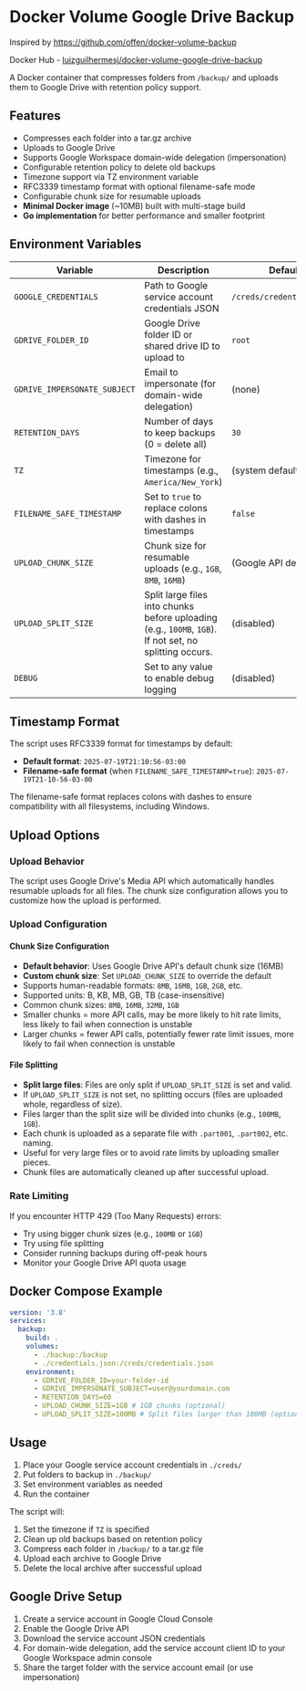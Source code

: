 # Docker Volume Google Drive Backup
Inspired by https://github.com/offen/docker-volume-backup

Docker Hub - [luizguilhermesj/docker-volume-google-drive-backup](https://hub.docker.com/r/luizguilhermesj/docker-volume-google-drive-backup)

A Docker container that compresses folders from `/backup/` and uploads them to Google Drive with retention policy support.

## Features

- Compresses each folder into a tar.gz archive
- Uploads to Google Drive
- Supports Google Workspace domain-wide delegation (impersonation)
- Configurable retention policy to delete old backups
- Timezone support via TZ environment variable
- RFC3339 timestamp format with optional filename-safe mode
- Configurable chunk size for resumable uploads
- **Minimal Docker image** (~10MB) built with multi-stage build
- **Go implementation** for better performance and smaller footprint

## Environment Variables

| Variable | Description | Default |
|----------|-------------|---------|
| `GOOGLE_CREDENTIALS` | Path to Google service account credentials JSON | `/creds/credentials.json` |
| `GDRIVE_FOLDER_ID` | Google Drive folder ID or shared drive ID to upload to | `root` |
| `GDRIVE_IMPERSONATE_SUBJECT` | Email to impersonate (for domain-wide delegation) | (none) |
| `RETENTION_DAYS` | Number of days to keep backups (0 = delete all) | `30` |
| `TZ` | Timezone for timestamps (e.g., `America/New_York`) | (system default) |
| `FILENAME_SAFE_TIMESTAMP` | Set to `true` to replace colons with dashes in timestamps | `false` |
| `UPLOAD_CHUNK_SIZE` | Chunk size for resumable uploads (e.g., `1GB`, `8MB`, `16MB`) | (Google API default) |
| `UPLOAD_SPLIT_SIZE` | Split large files into chunks before uploading (e.g., `100MB`, `1GB`). If not set, no splitting occurs. | (disabled) |
| `DEBUG` | Set to any value to enable debug logging | (disabled) |

## Timestamp Format

The script uses RFC3339 format for timestamps by default:
- **Default format**: `2025-07-19T21:10:56-03:00`
- **Filename-safe format** (when `FILENAME_SAFE_TIMESTAMP=true`): `2025-07-19T21-10-56-03-00`

The filename-safe format replaces colons with dashes to ensure compatibility with all filesystems, including Windows.

## Upload Options

### Upload Behavior
The script uses Google Drive's Media API which automatically handles resumable uploads for all files. The chunk size configuration allows you to customize how the upload is performed.

### Upload Configuration

#### Chunk Size Configuration
- **Default behavior**: Uses Google Drive API's default chunk size (16MB)
- **Custom chunk size**: Set `UPLOAD_CHUNK_SIZE` to override the default
- Supports human-readable formats: `8MB`, `16MB`, `1GB`, `2GB`, etc.
- Supported units: B, KB, MB, GB, TB (case-insensitive)
- Common chunk sizes: `8MB`, `16MB`, `32MB`, `1GB`
- Smaller chunks = more API calls, may be more likely to hit rate limits, less likely to fail when connection is unstable
- Larger chunks = fewer API calls, potentially fewer rate limit issues, more likely to fail when connection is unstable

#### File Splitting
- **Split large files**: Files are only split if `UPLOAD_SPLIT_SIZE` is set and valid.
- If `UPLOAD_SPLIT_SIZE` is not set, no splitting occurs (files are uploaded whole, regardless of size).
- Files larger than the split size will be divided into chunks (e.g., `100MB`, `1GB`).
- Each chunk is uploaded as a separate file with `.part001`, `.part002`, etc. naming.
- Useful for very large files or to avoid rate limits by uploading smaller pieces.
- Chunk files are automatically cleaned up after successful upload.

### Rate Limiting
If you encounter HTTP 429 (Too Many Requests) errors:
- Try using bigger chunk sizes (e.g., `100MB` or `1GB`)
- Try using file splitting
- Consider running backups during off-peak hours
- Monitor your Google Drive API quota usage

## Docker Compose Example

```yaml
version: '3.8'
services:
  backup:
    build: .
    volumes:
      - ./backup:/backup
      - ./credentials.json:/creds/credentials.json
    environment:
      - GDRIVE_FOLDER_ID=your-folder-id
      - GDRIVE_IMPERSONATE_SUBJECT=user@yourdomain.com
      - RETENTION_DAYS=60
      - UPLOAD_CHUNK_SIZE=1GB # 1GB chunks (optional)
      - UPLOAD_SPLIT_SIZE=100MB # Split files larger than 100MB (optional)
```

## Usage

1. Place your Google service account credentials in `./creds/`
2. Put folders to backup in `./backup/`
3. Set environment variables as needed
4. Run the container

The script will:
1. Set the timezone if `TZ` is specified
2. Clean up old backups based on retention policy
3. Compress each folder in `/backup/` to a tar.gz file
4. Upload each archive to Google Drive
5. Delete the local archive after successful upload

## Google Drive Setup

1. Create a service account in Google Cloud Console
2. Enable the Google Drive API
3. Download the service account JSON credentials
4. For domain-wide delegation, add the service account client ID to your Google Workspace admin console
5. Share the target folder with the service account email (or use impersonation) 